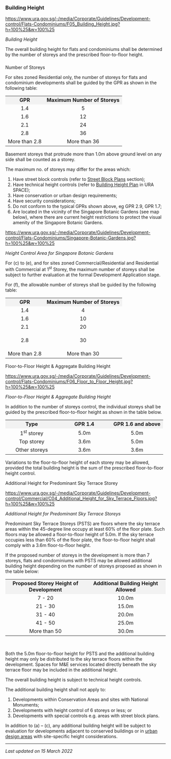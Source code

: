 ### Building Height

<https://www.ura.gov.sg/-/media/Corporate/Guidelines/Development-control/Flats-Condominiums/F05_Building_Height.jpg?h=100%25&w=100%25>

*Building Height*

The overall building height for flats and condominiums shall be
determined by the number of storeys and the prescribed floor-to-floor
height.

### 

<a href="#Number-of-Storeys" class="collapsible collapsed"
data-toggle="collapse"></a>

Number of Storeys

For sites zoned Residential only, the number of storeys for flats and
condominium developments shall be guided by the GPR as shown in the
following table:

<table>
<tbody>
<tr class="odd">
<td
style="text-align: center; vertical-align: middle; background-color: #f2f2f2;"><strong>GPR</strong></td>
<td
style="text-align: center; vertical-align: middle; background-color: #f2f2f2;"><strong>Maximum
Number of Storeys</strong></td>
</tr>
<tr class="even">
<td style="text-align: center; vertical-align: middle;">1.4</td>
<td style="text-align: center; vertical-align: middle;">5</td>
</tr>
<tr class="odd">
<td style="text-align: center; vertical-align: middle;">1.6</td>
<td style="text-align: center; vertical-align: middle;">12</td>
</tr>
<tr class="even">
<td style="text-align: center; vertical-align: middle;">2.1</td>
<td style="text-align: center; vertical-align: middle;">24</td>
</tr>
<tr class="odd">
<td style="text-align: center; vertical-align: middle;">2.8</td>
<td style="text-align: center; vertical-align: middle;">36</td>
</tr>
<tr class="even">
<td style="text-align: center; vertical-align: middle;">More than
2.8</td>
<td style="text-align: center; vertical-align: middle;">More than
36</td>
</tr>
</tbody>
</table>

  

Basement storeys that protrude more than 1.0m above ground level on any
side shall be counted as a storey.

The maximum no. of storeys may differ for the areas which:

1.  Have street block controls (refer to <a
    href="https://www.ura.gov.sg/Corporate/Guidelines/Development-Control/Residential/Flats-Condominiums/Street-Block-Plans"
    target="_blank">Street Block Plans</a> section);
2.  Have technical height controls (refer to
    <a href="https://www.ura.gov.sg/maps/?service=BH"
    target="_blank">Building Height Plan</a> in URA SPACE);
3.  Have conservation or urban design requirements;
4.  Have security considerations;
5.  Do not conform to the typical GPRs shown above, eg GPR 2.9, GPR 1.7;
6.  Are located in the vicinity of the Singapore Botanic Gardens (see
    map below), where there are current height restrictions to protect
    the visual amenity of the Singapore Botanic Gardens.

<https://www.ura.gov.sg/-/media/Corporate/Guidelines/Development-control/Flats-Condominiums/Singapore-Botanic-Gardens.jpg?h=100%25&w=100%25>

*Height Control Area for Singapore Botanic Gardens*

For (c) to (e), and for sites zoned Commercial/Residential and
Residential with Commercial at 1<sup>st</sup> Storey, the maximum number
of storeys shall be subject to further evaluation at the formal
Development Application stage.

For (f), the allowable number of storeys shall be guided by the
following table:

<table>
<tbody>
<tr class="odd">
<td
style="text-align: center; vertical-align: middle; background-color: #f2f2f2;"><strong>GPR</strong></td>
<td
style="text-align: center; vertical-align: middle; background-color: #f2f2f2;"><strong>Maximum
Number of Storeys</strong></td>
</tr>
<tr class="even">
<td style="text-align: center; vertical-align: middle;">1.4</td>
<td style="text-align: center; vertical-align: middle;">4</td>
</tr>
<tr class="odd">
<td style="text-align: center; vertical-align: middle;">1.6</td>
<td style="text-align: center; vertical-align: middle;">10</td>
</tr>
<tr class="even">
<td style="text-align: center; vertical-align: middle;">2.1</td>
<td style="text-align: center; vertical-align: middle;">20</td>
</tr>
<tr class="odd">
<td style="text-align: center; vertical-align: middle;">2.8</td>
<td style="text-align: center; vertical-align: middle;"><p>30</p></td>
</tr>
<tr class="even">
<td style="text-align: center; vertical-align: middle;">More than
2.8</td>
<td style="text-align: center; vertical-align: middle;">More than
30</td>
</tr>
</tbody>
</table>

<a href="#Floor-to-Floor-Height" class="collapsible collapsed"
data-toggle="collapse"></a>

Floor-to-Floor Height & Aggregate Building Height

<https://www.ura.gov.sg/-/media/Corporate/Guidelines/Development-control/Flats-Condominiums/F06_Floor_to_Floor_Height.jpg?h=100%25&w=100%25>

*Floor-to-Floor Height & Aggregate Building Height*

In addition to the number of storeys control, the individual storeys
shall be guided by the prescribed floor-to-floor height as shown in the
table below.

<table>
<tbody>
<tr class="odd">
<td
style="text-align: center; vertical-align: middle; background-color: #f2f2f2; width: 33%;"><strong>Type</strong></td>
<td
style="text-align: center; vertical-align: middle; background-color: #f2f2f2; width: 33%;"><strong>GPR
1.4</strong></td>
<td
style="text-align: center; vertical-align: middle; background-color: #f2f2f2; width: 33%;"><strong>GPR
1.6 and above</strong></td>
</tr>
<tr class="even">
<td style="text-align: center; vertical-align: middle;">1<sup>st</sup>
storey</td>
<td style="text-align: center; vertical-align: middle;">5.0m</td>
<td style="text-align: center; vertical-align: middle;">5.0m</td>
</tr>
<tr class="odd">
<td style="text-align: center; vertical-align: middle;">Top storey</td>
<td style="text-align: center; vertical-align: middle;">3.6m</td>
<td style="text-align: center; vertical-align: middle;">5.0m</td>
</tr>
<tr class="even">
<td style="text-align: center; vertical-align: middle;">Other
storeys</td>
<td style="text-align: center; vertical-align: middle;">3.6m</td>
<td style="text-align: center; vertical-align: middle;">3.6m</td>
</tr>
</tbody>
</table>

  

Variations to the floor-to-floor height of each storey may be allowed,
provided the total building height is the sum of the prescribed
floor-to-floor height control.

<a href="#Additional-Height" class="collapsible collapsed"
data-toggle="collapse"></a>

Additional Height for Predominant Sky Terrace Storey

<https://www.ura.gov.sg/-/media/Corporate/Guidelines/Development-control/Commercial/C04_Additional_Height_for_Sky_Terrace_Floors.jpg?h=100%25&w=100%25>

*Additional Height for Predominant Sky Terrace Storeys*

Predominant Sky Terrace Storeys (PSTS) are floors where the sky terrace
areas within the 45-degree line occupy at least 60% of the floor plate.
Such floors may be allowed a floor-to-floor height of 5.0m. If the sky
terrace occupies less than 60% of the floor plate, the floor-to-floor
height shall comply with a 3.6m floor-to-floor height.

If the proposed number of storeys in the development is more than 7
storeys, flats and condominiums with PSTS may be allowed additional
building height depending on the number of storeys proposed as shown in
the table below:

<table>
<tbody>
<tr class="odd">
<td
style="text-align: center; vertical-align: middle; background-color: #f2f2f2; width: 50%;"><strong>Proposed
Storey Height of Development</strong></td>
<td
style="text-align: center; vertical-align: middle; background-color: #f2f2f2; width: 50%;"><strong>Additional
Building Height Allowed</strong></td>
</tr>
<tr class="even">
<td style="text-align: center; vertical-align: middle;">7 - 20</td>
<td style="text-align: center; vertical-align: middle;">10.0m</td>
</tr>
<tr class="odd">
<td style="text-align: center; vertical-align: middle;">21 - 30</td>
<td style="text-align: center; vertical-align: middle;">15.0m</td>
</tr>
<tr class="even">
<td style="text-align: center; vertical-align: middle;">31 - 40</td>
<td style="text-align: center; vertical-align: middle;">20.0m</td>
</tr>
<tr class="odd">
<td style="text-align: center; vertical-align: middle;">41 - 50</td>
<td style="text-align: center; vertical-align: middle;">25.0m</td>
</tr>
<tr class="even">
<td style="text-align: center; vertical-align: middle;">More than
50</td>
<td style="text-align: center; vertical-align: middle;">30.0m</td>
</tr>
</tbody>
</table>

 

Both the 5.0m floor-to-floor height for PSTS and the additional building
height may only be distributed to the sky terrace floors within the
development. Spaces for M&E services located directly beneath the sky
terrace floor may be included in the additional height.

The overall building height is subject to technical height controls.

The additional building height shall not apply to:

1.  Developments within Conservation Areas and sites with National
    Monuments;
2.  Developments with height control of 6 storeys or less; or
3.  Developments with special controls e.g. areas with street block
    plans.

In addition to (a) – (c), any additional building height will be subject
to evaluation for developments adjacent to conserved buildings or in
<a href="https://www.ura.gov.sg/Corporate/Guidelines/Urban-Design"
target="_blank">urban design areas</a> with site-specific height
considerations.

------------------------------------------------------------------------

*Last updated on 15 March 2022*
